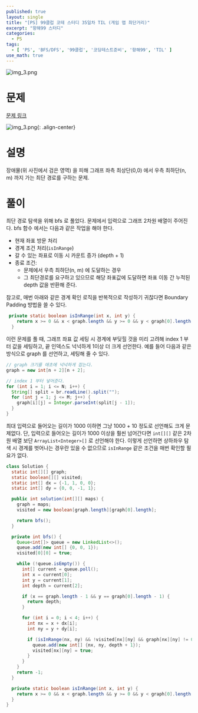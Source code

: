 ```yaml
---
published: true
layout: single
title: "[PS] 99클럽 코테 스터디 35일차 TIL (게임 맵 최단거리)"
excerpt: "항해99 스터디"
categories:
  - PS
tags:
  - [ 'PS', 'BFS/DFS', '99클럽', '코딩테스트준비', '항해99', 'TIL' ]
use_math: true
---
```



![img_3.png](https://zhtmr.github.io/static-files-for-posting/20240722/99club_TIL_thumbnail/%EA%B8%B0%EB%B3%B8%ED%98%951_java.png?raw=true)

# 문제

[문제 링크](https://school.programmers.co.kr/learn/courses/30/lessons/1844)

![img_3.png](https://zhtmr.github.io/static-files-for-posting/20240825/ex.png?raw=true){: .align-center}


# 설명
장애물(위 사진에서 검은 영역) 을 피해 그래프 좌측 최상단(0,0) 에서 우측 최하단(n, m) 까지 가는 최단 경로를 구하는 문제.
# 풀이
최단 경로 탐색을 위해 bfs 로 풀었다. 문제에서 입력으로 그래프 2차원 배열이 주어진다. bfs 함수 에서는 다음과 같은 작업을 해야 한다.
- 현재 좌표 방문 처리
- 경계 조건 처리(`isInRange`)
- 갈 수 있는 좌표로 이동 시 카운트 증가 (depth + 1)
- 종료 조건:
  - 문제에서 우측 최하단(n, m) 에 도달하는 경우
  - 그 최단경로를 요구하고 있으므로 해당 좌표값에 도달하면 좌표 이동 간 누적된 depth 값을 반환해 준다.

참고로, 매번 아래와 같은 경계 확인 로직을 반복적으로 작성하기 귀찮다면 Boundary Padding 방법을 쓸 수 있다.
```java
 private static boolean isInRange(int x, int y) {
    return x >= 0 && x < graph.length && y >= 0 && y < graph[0].length;
  }
```
이런 문제를 풀 때, 그래프 좌표 값 세팅 시 경계에 부딪힐 것을 미리 고려해 index 1 부터 값을 세팅하고, 끝 인덱스도 넉넉하게 1이상 더 크게 선언한다.
예를 들어 다음과 같은 방식으로 graph 를 선언하고, 세팅해 줄 수 있다. 
```java
// graph 크기를 애초에 넉넉하게 잡는다.
graph = new int[n + 2][n + 2];

// index 1 부터 넣어준다.
for (int i = 1; i <= N; i++) {
  String[] split = br.readLine().split("");
  for (int j = 1; j <= M; j++) {
    graph[i][j] = Integer.parseInt(split[j - 1]);
  }
}
```
최대 입력으로 들어오는 길이가 1000 이하면 그냥 1000 + 10 정도로 선언해도 크게 문제없다.
단, 입력으로 들어오는 길이가 1000 이상을 훨씬 넘어간다면 `int[][]` 같은 2차원 배열 보단 `ArrayList<Integer>[]` 로 선언해야 한다.
이렇게 선언하면 상하좌우 탐색 시 경계를 벗어나는 경우란 있을 수 없으므로 `isInRange` 같은 조건을 매번 확인할 필요가 없다.

```java
class Solution {
  static int[][] graph;
  static boolean[][] visited;
  static int[] dx = {-1, 1, 0, 0};
  static int[] dy = {0, 0, -1, 1};

  public int solution(int[][] maps) {
    graph = maps;
    visited = new boolean[graph.length][graph[0].length];

    return bfs();
  }

  private int bfs() {
    Queue<int[]> queue = new LinkedList<>();
    queue.add(new int[] {0, 0, 1});
    visited[0][0] = true;

    while (!queue.isEmpty()) {
      int[] current = queue.poll();
      int x = current[0];
      int y = current[1];
      int depth = current[2];

      if (x == graph.length - 1 && y == graph[0].length - 1) {
        return depth;
      }

      for (int i = 0; i < 4; i++) {
        int nx = x + dx[i];
        int ny = y + dy[i];

        if (isInRange(nx, ny) && !visited[nx][ny] && graph[nx][ny] != 0) {
          queue.add(new int[] {nx, ny, depth + 1});
          visited[nx][ny] = true;
        }
      }
    }
    return -1;
  }

  private static boolean isInRange(int x, int y) {
    return x >= 0 && x < graph.length && y >= 0 && y < graph[0].length;
  }
}
```
